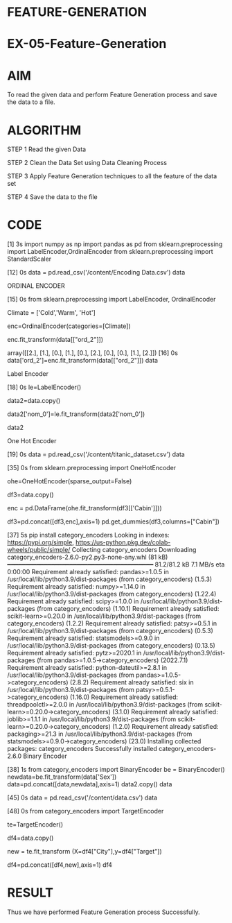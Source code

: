 # FEATURE-GENERATION
# EX-05-Feature-Generation
# AIM

To read the given data and perform Feature Generation process and save the data to a file.

# ALGORITHM

STEP 1 Read the given Data

STEP 2 Clean the Data Set using Data Cleaning Process

STEP 3 Apply Feature Generation techniques to all the feature of the data set

STEP 4 Save the data to the file

# CODE

[1]
3s
import numpy as np
import pandas as pd
from sklearn.preprocessing import LabelEncoder,OrdinalEncoder
from sklearn.preprocessing import StandardScaler

[12]
0s
data = pd.read_csv('/content/Encoding Data.csv')
data

ORDINAL ENCODER

[15]
0s
from sklearn.preprocessing import LabelEncoder, OrdinalEncoder

Climate = ['Cold','Warm', 'Hot']

enc=OrdinalEncoder(categories=[Climate])

enc.fit_transform(data[["ord_2"]])


array([[2.],
       [1.],
       [0.],
       [1.],
       [0.],
       [2.],
       [0.],
       [0.],
       [1.],
       [2.]])
[16]
0s
data['ord_2']=enc.fit_transform(data[["ord_2"]])
data

Label Encoder

[18]
0s
le=LabelEncoder()

data2=data.copy()

data2['nom_0']=le.fit_transform(data2['nom_0'])

data2

One Hot Encoder

[19]
0s
data = pd.read_csv('/content/titanic_dataset.csv')
data

[35]
0s
from sklearn.preprocessing import OneHotEncoder

ohe=OneHotEncoder(sparse_output=False)

df3=data.copy()

enc = pd.DataFrame(ohe.fit_transform(df3[['Cabin']]))

df3=pd.concat([df3,enc],axis=1)
pd.get_dummies(df3,columns=["Cabin"])

[37]
5s
pip install category_encoders
Looking in indexes: https://pypi.org/simple, https://us-python.pkg.dev/colab-wheels/public/simple/
Collecting category_encoders
  Downloading category_encoders-2.6.0-py2.py3-none-any.whl (81 kB)
     ━━━━━━━━━━━━━━━━━━━━━━━━━━━━━━━━━━━━━━━━ 81.2/81.2 kB 7.1 MB/s eta 0:00:00
Requirement already satisfied: pandas>=1.0.5 in /usr/local/lib/python3.9/dist-packages (from category_encoders) (1.5.3)
Requirement already satisfied: numpy>=1.14.0 in /usr/local/lib/python3.9/dist-packages (from category_encoders) (1.22.4)
Requirement already satisfied: scipy>=1.0.0 in /usr/local/lib/python3.9/dist-packages (from category_encoders) (1.10.1)
Requirement already satisfied: scikit-learn>=0.20.0 in /usr/local/lib/python3.9/dist-packages (from category_encoders) (1.2.2)
Requirement already satisfied: patsy>=0.5.1 in /usr/local/lib/python3.9/dist-packages (from category_encoders) (0.5.3)
Requirement already satisfied: statsmodels>=0.9.0 in /usr/local/lib/python3.9/dist-packages (from category_encoders) (0.13.5)
Requirement already satisfied: pytz>=2020.1 in /usr/local/lib/python3.9/dist-packages (from pandas>=1.0.5->category_encoders) (2022.7.1)
Requirement already satisfied: python-dateutil>=2.8.1 in /usr/local/lib/python3.9/dist-packages (from pandas>=1.0.5->category_encoders) (2.8.2)
Requirement already satisfied: six in /usr/local/lib/python3.9/dist-packages (from patsy>=0.5.1->category_encoders) (1.16.0)
Requirement already satisfied: threadpoolctl>=2.0.0 in /usr/local/lib/python3.9/dist-packages (from scikit-learn>=0.20.0->category_encoders) (3.1.0)
Requirement already satisfied: joblib>=1.1.1 in /usr/local/lib/python3.9/dist-packages (from scikit-learn>=0.20.0->category_encoders) (1.2.0)
Requirement already satisfied: packaging>=21.3 in /usr/local/lib/python3.9/dist-packages (from statsmodels>=0.9.0->category_encoders) (23.0)
Installing collected packages: category_encoders
Successfully installed category_encoders-2.6.0
Binary Encoder

[38]
1s
from category_encoders import BinaryEncoder
be = BinaryEncoder()
newdata=be.fit_transform(data['Sex'])
data=pd.concat([data,newdata],axis=1)
data2.copy()
data

[45]
0s
data = pd.read_csv('/content/data.csv')
data

[48]
0s
from category_encoders import TargetEncoder

te=TargetEncoder()

df4=data.copy()

new = te.fit_transform (X=df4["City"],y=df4["Target"])

df4=pd.concat([df4,new],axis=1)
df4

# RESULT
Thus we have performed Feature Generation process Successfully.
